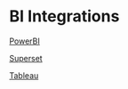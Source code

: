 # BI Integrations 


[PowerBI](/resources/lens/bi_integration/powerbi/)

<!-- [Excel](/resources/lens/bi_integration/excel/) -->

[Superset](/resources/lens/bi_integration/superset/)

[Tableau](/resources/lens/bi_integration/tableau/)